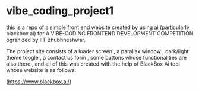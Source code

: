 # vibe_coding_project1
this is a repo of a simple front end website created by using ai (particularly blackbox ai) for A VIBE-CODING FRONTEND DEVELOPMENT COMPETITION ogranized by IIT Bhubhneshwar.

The project site consists of a loader screen , a parallax window , dark/light theme toogle , a contact us form , some buttons whose functionalities are also there , and all of this was created with the help of BlackBox Ai tool whose website is as follows:


(https://www.blackbox.ai/)
